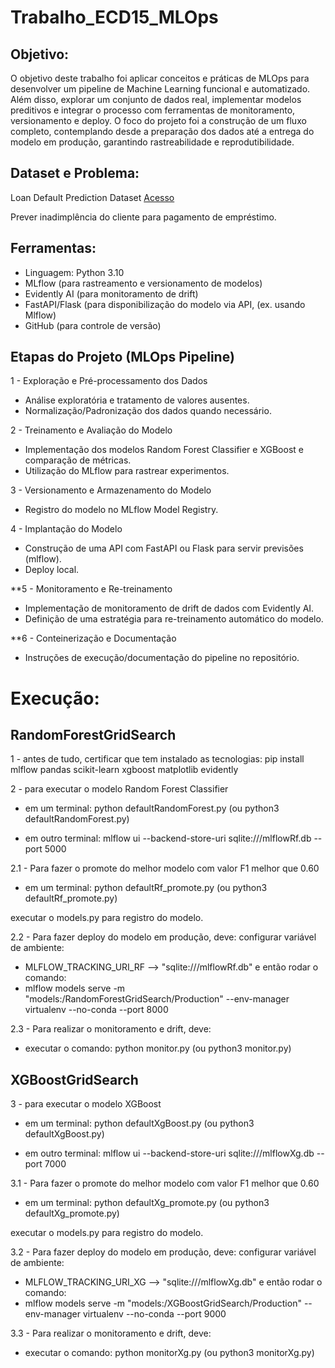 # Trabalho_ECD15_MLOps

## Objetivo:

O objetivo deste trabalho foi aplicar conceitos e práticas de MLOps para desenvolver um pipeline de Machine Learning funcional e automatizado. Além disso, explorar um conjunto de dados real, implementar modelos preditivos e integrar o processo com ferramentas de monitoramento, versionamento e deploy. O foco do projeto foi a construção de um fluxo completo, contemplando desde a preparação dos dados até a entrega do modelo em produção, garantindo rastreabilidade e reprodutibilidade.


## Dataset e Problema:
Loan Default Prediction Dataset
[Acesso](https://www.kaggle.com/datasets/nikhil1e9/loan-default)

Prever inadimplência do cliente para pagamento de empréstimo.

## Ferramentas:

- Linguagem: Python 3.10
- MLflow (para rastreamento e versionamento de modelos)
- Evidently AI (para monitoramento de drift)
- FastAPI/Flask (para disponibilização do modelo via API, (ex. usando Mlflow)
- GitHub (para controle de versão)

## Etapas do Projeto (MLOps Pipeline)
1 - Exploração e Pré-processamento dos Dados
- Análise exploratória e tratamento de valores ausentes.
- Normalização/Padronização dos dados quando necessário.


2 - Treinamento e Avaliação do Modelo
- Implementação dos modelos Random Forest Classifier e XGBoost e comparação de métricas.
- Utilização do MLflow para rastrear experimentos.


3 - Versionamento e Armazenamento do Modelo
- Registro do modelo no MLflow Model Registry.


4 - Implantação do Modelo
- Construção de uma API com FastAPI ou Flask para servir previsões (mlflow).
- Deploy local.


**5 - Monitoramento e Re-treinamento
- Implementação de monitoramento de drift de dados com Evidently AI.
- Definição de uma estratégia para re-treinamento automático do modelo.


**6 - Conteinerização e Documentação
- Instruções de execução/documentação do pipeline no repositório.



# Execução:

## RandomForestGridSearch

1 - antes de tudo, certificar que tem instalado as tecnologias:
pip install mlflow pandas scikit-learn xgboost matplotlib evidently


2 - para executar o modelo Random Forest Classifier
- em um terminal: python defaultRandomForest.py (ou python3 defaultRandomForest.py)

- em outro terminal: mlflow ui --backend-store-uri sqlite:///mlflowRf.db --port 5000

2.1 - Para fazer o promote do melhor modelo com valor F1 melhor que 0.60
- em um terminal: python defaultRf_promote.py (ou python3 defaultRf_promote.py)


executar o models.py para registro do modelo.


2.2 - Para fazer deploy do modelo em produção, deve:
configurar variável de ambiente:
- MLFLOW_TRACKING_URI_RF --> "sqlite:///mlflowRf.db"
e então rodar o comando:
- mlflow models serve -m "models:/RandomForestGridSearch/Production" --env-manager virtualenv --no-conda --port 8000


2.3 - Para realizar o monitoramento e drift, deve:
- executar o comando: python monitor.py (ou python3 monitor.py)

## XGBoostGridSearch

3 - para executar o modelo XGBoost
- em um terminal: python defaultXgBoost.py (ou python3 defaultXgBoost.py)

- em outro terminal: mlflow ui --backend-store-uri sqlite:///mlflowXg.db --port 7000

3.1 - Para fazer o promote do melhor modelo com valor F1 melhor que 0.60
- em um terminal: python defaultXg_promote.py (ou python3 defaultXg_promote.py)


executar o models.py para registro do modelo.


3.2 - Para fazer deploy do modelo em produção, deve:
configurar variável de ambiente:
- MLFLOW_TRACKING_URI_XG --> "sqlite:///mlflowXg.db"
e então rodar o comando:
- mlflow models serve -m "models:/XGBoostGridSearch/Production" --env-manager virtualenv --no-conda --port 9000

3.3 - Para realizar o monitoramento e drift, deve:
- executar o comando: python monitorXg.py (ou python3 monitorXg.py)


